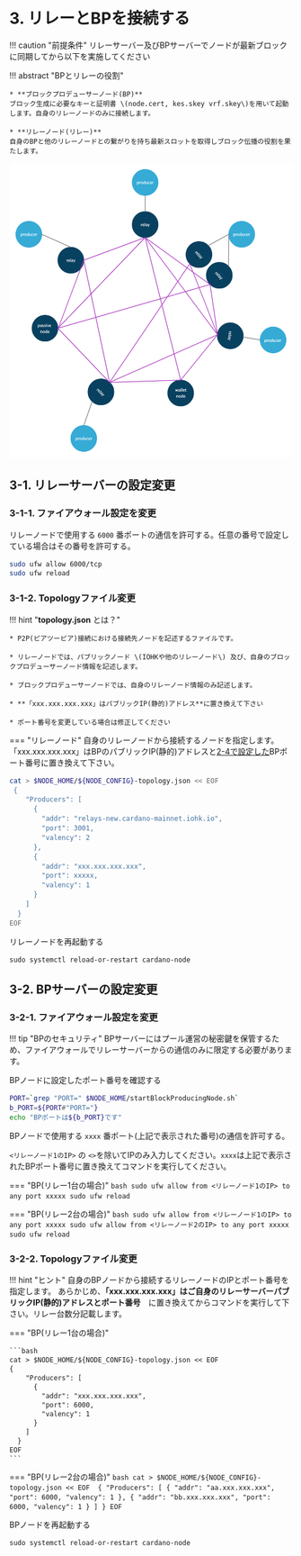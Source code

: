 # **3. リレーとBPを接続する**

!!! caution "前提条件"
    リレーサーバー及びBPサーバーでノードが最新ブロックに同期してから以下を実施してください

!!! abstract "BPとリレーの役割"

    * **ブロックプロデューサーノード(BP)**  
    ブロック生成に必要なキーと証明書 \(node.cert, kes.skey vrf.skey\)を用いて起動します。自身のリレーノードのみに接続します。  
  
    * **リレーノード(リレー)**  
    自身のBPと他のリレーノードとの繋がりを持ち最新スロットを取得しブロック伝播の役割を果たします。  

![](../images/producer-relay-diagram.png)



## 3-1. リレーサーバーの設定変更

### 3-1-1. ファイアウォール設定を変更

リレーノードで使用する `6000` 番ポートの通信を許可する。任意の番号で設定している場合はその番号を許可する。
```bash
sudo ufw allow 6000/tcp
sudo ufw reload
```

### 3-1-2. Topologyファイル変更


!!! hint "**topology.json** とは？"

    * P2P(ピアツーピア)接続における接続先ノードを記述するファイルです。
    
    * リレーノードでは、パブリックノード \(IOHKや他のリレーノード\) 及び、自身のブロックプロデューサーノード情報を記述します。

    * ブロックプロデューサーノードでは、自身のリレーノード情報のみ記述します。

    * **「xxx.xxx.xxx.xxx」はパブリックIP(静的)アドレス**に置き換えて下さい

    * ポート番号を変更している場合は修正してください


=== "リレーノード"
自身のリレーノードから接続するノードを指定します。  
「xxx.xxx.xxx.xxx」はBPのパブリックIP(静的)アドレスと[2-4で設定した](../setup/2-node-setup.md#2-4)BPポート番号に置き換えて下さい。

```bash
cat > $NODE_HOME/${NODE_CONFIG}-topology.json << EOF 
 {
    "Producers": [
      {
        "addr": "relays-new.cardano-mainnet.iohk.io",
        "port": 3001,
        "valency": 2
      },
      {
        "addr": "xxx.xxx.xxx.xxx",
        "port": xxxxx,
        "valency": 1
      }
    ]
  }
EOF
```


リレーノードを再起動する
```
sudo systemctl reload-or-restart cardano-node
```

## 3-2. BPサーバーの設定変更

### 3-2-1. ファイアウォール設定を変更

!!! tip "BPのセキュリティ"
    BPサーバーにはプール運営の秘密鍵を保管するため、ファイアウォールでリレーサーバーからの通信のみに限定する必要があります。

BPノードに設定したポート番号を確認する
```bash
PORT=`grep "PORT=" $NODE_HOME/startBlockProducingNode.sh`
b_PORT=${PORT#"PORT="}
echo "BPポートは${b_PORT}です"
```

BPノードで使用する `xxxx` 番ポート(上記で表示された番号)の通信を許可する。  
  
`<リレーノード1のIP>` の `<>`を除いてIPのみ入力してください。`xxxx`は上記で表示されたBPポート番号に置き換えてコマンドを実行してください。

=== "BP(リレー1台の場合)"
    ```bash
    sudo ufw allow from <リレーノード1のIP> to any port xxxxx
    sudo ufw reload
    ```

=== "BP(リレー2台の場合)"
    ```bash
    sudo ufw allow from <リレーノード1のIP> to any port xxxxx
    sudo ufw allow from <リレーノード2のIP> to any port xxxxx
    sudo ufw reload
    ```

### 3-2-2. Topologyファイル変更

!!! hint "ヒント"
    自身のBPノードから接続するリレーノードのIPとポート番号を指定します。
    あらかじめ、**「xxx.xxx.xxx.xxx」はご自身のリレーサーバーパブリックIP(静的)アドレスとポート番号**　に置き換えてからコマンドを実行して下さい。リレー台数分記載します。

=== "BP(リレー1台の場合)"

    ```bash
    cat > $NODE_HOME/${NODE_CONFIG}-topology.json << EOF 
    {
        "Producers": [
          {
            "addr": "xxx.xxx.xxx.xxx",
            "port": 6000,
            "valency": 1
          }
        ]
      }
    EOF
    ```

=== "BP(リレー2台の場合)"
    ```bash
    cat > $NODE_HOME/${NODE_CONFIG}-topology.json << EOF 
    {
        "Producers": [
          {
            "addr": "aa.xxx.xxx.xxx",
            "port": 6000,
            "valency": 1
          },
          {
            "addr": "bb.xxx.xxx.xxx",
            "port": 6000,
            "valency": 1
          }
        ]
      }
    EOF
    ```

BPノードを再起動する
```
sudo systemctl reload-or-restart cardano-node
```

